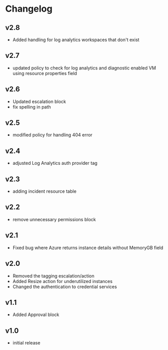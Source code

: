 # Changelog

## v2.8

- Added handling for log analytics workspaces that don't exist

## v2.7

- updated policy to check for log analytics and diagnostic enabled VM using resource properties field

## v2.6

- Updated escalation block
- fix spelling in path

## v2.5

- modified policy for handling 404 error

## v2.4

- adjusted Log Analytics auth provider tag

## v2.3

- adding incident resource table

## v2.2

- remove unnecessary permissions block

## v2.1

- Fixed bug where Azure returns instance details without MemoryGB field

## v2.0

- Removed the tagging escalation/action
- Added Resize action for underutilized instances
- Changed the authentication to credential services

## v1.1

- Added Approval block

## v1.0

- initial release
